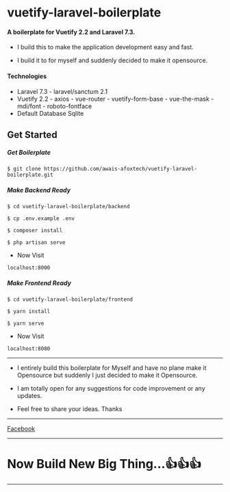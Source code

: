 # vuetify-laravel-boilerplate

#### A boilerplate for Vuetify 2.2 and Laravel 7.3.

- I build this to make the application development easy and fast.

- I build it to for myself and suddenly decided to make it opensource.

#### Technologies

- Laravel 7.3 - laravel/sanctum 2.1
- Vuetify 2.2 - axios - vue-router - vuetify-form-base - vue-the-mask - mdi/font - roboto-fontface
- Default Database Sqlite

## Get Started

##### Get Boilerplate

`$ git clone https://github.com/awais-afoxtech/vuetify-laravel-boilerplate.git`

##### Make Backend Ready

`$ cd vuetify-laravel-boilerplate/backend`

`$ cp .env.example .env`

`$ composer install`

`$ php artisan serve`

- Now Visit

`localhost:8000`

##### Make Frontend Ready

`$ cd vuetify-laravel-boilerplate/frontend`

`$ yarn install`

`$ yarn serve`

- Now Visit

`localhost:8080`

---

- I entirely build this boilerplate for Myself and have no plane make it Opensource but suddenly I just decided to make it Opensource.

- I am totally open for any suggestions for code improvement or any updates.

- Feel free to share your ideas. Thanks

---

[Facebook](http://fb.me/awaisjameel "Facebook")

---

# Now Build New Big Thing...👍👍👍

---

